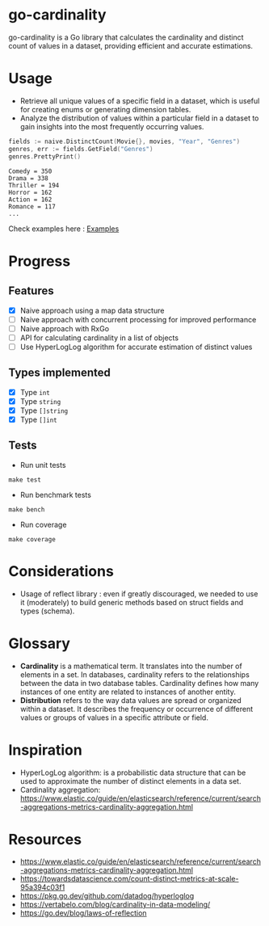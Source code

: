 # go-cardinality
go-cardinality is a Go library that calculates the cardinality and distinct count of values in a dataset, providing efficient and accurate estimations.

# Usage
- Retrieve all unique values of a specific field in a dataset, which is useful for creating enums or generating dimension tables.
- Analyze the distribution of values within a particular field in a dataset to gain insights into the most frequently occurring values.

```go
fields := naive.DistinctCount(Movie{}, movies, "Year", "Genres")
genres, err := fields.GetField("Genres")
genres.PrettyPrint()
```
```text
Comedy = 350
Drama = 338
Thriller = 194
Horror = 162
Action = 162
Romance = 117
...
```

Check examples here : [Examples](example/README.md)

# Progress

## Features

- [x] Naive approach using a map data structure
- [ ] Naive approach with concurrent processing for improved performance
- [ ] Naive approach with RxGo
- [ ] API for calculating cardinality in a list of objects
- [ ] Use HyperLogLog algorithm for accurate estimation of distinct values

## Types implemented
- [x] Type `int`
- [x] Type `string`
- [x] Type `[]string`
- [x] Type `[]int`

## Tests
- Run unit tests
```shell
make test
```
- Run benchmark tests
```shell
make bench
```
- Run coverage
```shell
make coverage
```

# Considerations
- Usage of reflect library : even if greatly discouraged, we needed to use it (moderately) to build generic methods based on struct fields and types (schema).

# Glossary
- **Cardinality** is a mathematical term. It translates into the number of elements in a set. In databases, cardinality refers to the relationships between the data in two database tables. Cardinality defines how many instances of one entity are related to instances of another entity.
- **Distribution** refers to the way data values are spread or organized within a dataset. It describes the frequency or occurrence of different values or groups of values in a specific attribute or field.

# Inspiration

- HyperLogLog algorithm: is a probabilistic data structure that can be used to approximate the number of distinct elements in a data set.
- Cardinality aggregation: https://www.elastic.co/guide/en/elasticsearch/reference/current/search-aggregations-metrics-cardinality-aggregation.html

# Resources
- https://www.elastic.co/guide/en/elasticsearch/reference/current/search-aggregations-metrics-cardinality-aggregation.html
- https://towardsdatascience.com/count-distinct-metrics-at-scale-95a394c03f1
- https://pkg.go.dev/github.com/datadog/hyperloglog
- https://vertabelo.com/blog/cardinality-in-data-modeling/
- https://go.dev/blog/laws-of-reflection
